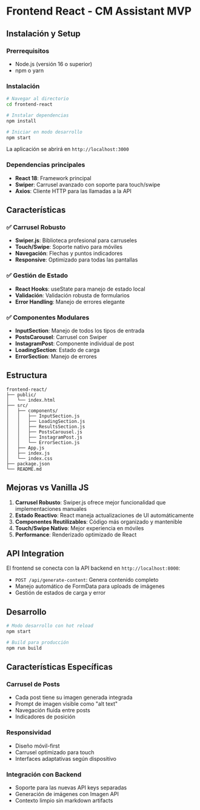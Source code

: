 # Frontend React - CM Assistant MVP

## Instalación y Setup

### Prerrequisitos
- Node.js (versión 16 o superior)
- npm o yarn

### Instalación
```bash
# Navegar al directorio
cd frontend-react

# Instalar dependencias
npm install

# Iniciar en modo desarrollo
npm start
```

La aplicación se abrirá en `http://localhost:3000`

### Dependencias principales
- **React 18**: Framework principal
- **Swiper**: Carrusel avanzado con soporte para touch/swipe
- **Axios**: Cliente HTTP para las llamadas a la API

## Características

### ✅ Carrusel Robusto
- **Swiper.js**: Biblioteca profesional para carruseles
- **Touch/Swipe**: Soporte nativo para móviles
- **Navegación**: Flechas y puntos indicadores
- **Responsive**: Optimizado para todas las pantallas

### ✅ Gestión de Estado
- **React Hooks**: useState para manejo de estado local
- **Validación**: Validación robusta de formularios
- **Error Handling**: Manejo de errores elegante

### ✅ Componentes Modulares
- **InputSection**: Manejo de todos los tipos de entrada
- **PostsCarousel**: Carrusel con Swiper
- **InstagramPost**: Componente individual de post
- **LoadingSection**: Estado de carga
- **ErrorSection**: Manejo de errores

## Estructura

```
frontend-react/
├── public/
│   └── index.html
├── src/
│   ├── components/
│   │   ├── InputSection.js
│   │   ├── LoadingSection.js
│   │   ├── ResultsSection.js
│   │   ├── PostsCarousel.js
│   │   ├── InstagramPost.js
│   │   └── ErrorSection.js
│   ├── App.js
│   ├── index.js
│   └── index.css
├── package.json
└── README.md
```

## Mejoras vs Vanilla JS

1. **Carrusel Robusto**: Swiper.js ofrece mejor funcionalidad que implementaciones manuales
2. **Estado Reactivo**: React maneja actualizaciones de UI automáticamente
3. **Componentes Reutilizables**: Código más organizado y mantenible
4. **Touch/Swipe Nativo**: Mejor experiencia en móviles
5. **Performance**: Renderizado optimizado de React

## API Integration

El frontend se conecta con la API backend en `http://localhost:8000`:
- `POST /api/generate-content`: Genera contenido completo
- Manejo automático de FormData para uploads de imágenes
- Gestión de estados de carga y error

## Desarrollo

```bash
# Modo desarrollo con hot reload
npm start

# Build para producción
npm run build
```

## Características Específicas

### Carrusel de Posts
- Cada post tiene su imagen generada integrada
- Prompt de imagen visible como "alt text"
- Navegación fluida entre posts
- Indicadores de posición

### Responsividad
- Diseño móvil-first
- Carrusel optimizado para touch
- Interfaces adaptativas según dispositivo

### Integración con Backend
- Soporte para las nuevas API keys separadas
- Generación de imágenes con Imagen API
- Contexto limpio sin markdown artifacts
